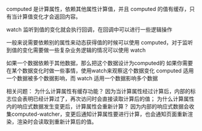 computed 是计算属性，依赖其他属性计算值，并且 computed 的值有缓存，只有当计算值变化才会返回内容。

watch 监听到值的变化就会执行回调，在回调中可以进行一些逻辑操作

一般来说需要依赖别的属性来动态获得值的时候可以使用 computed，对于监听到值的变化需要做一些复杂业务逻辑的情况可以使用 watch

如果一个数据依赖于其他数据，那么把这个数据设计为computed的
如果你需要在某个数据变化时做一些事情，使用watch来观察这个数据变化
computed 适用一个数据被多个数据影响，而 watch 适用一个数据影响多个数据

相关问题：
为什么计算属性有缓存功能？
因为当计算属性经过计算后，内部的标志位会表明已经计算过了，再次访问时会直接读取计算后的值；
为什么计算属性内的响应式数据发生变更后，计算属性会重新计算？
因为内部的响应式数据会收集computed-watcher，变更后通知计算属性要进行计算，也会通知页面重新渲染，渲染时会读取到重新计算后的值。
